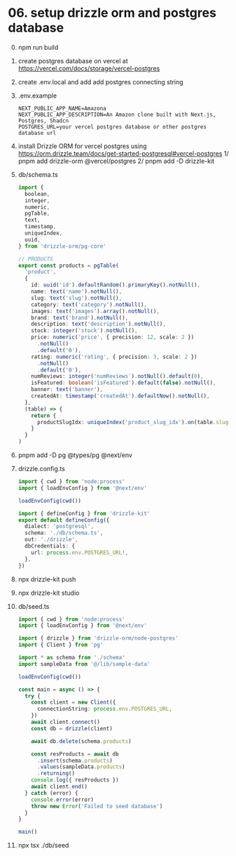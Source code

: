 # 06. setup drizzle orm and postgres database

0. npm run build

1. create postgres database on vercel at https://vercel.com/docs/storage/vercel-postgres
2. create .env.local and add add postgres connecting string
3. .env.example

   ```env
   NEXT_PUBLIC_APP_NAME=Amazona
   NEXT_PUBLIC_APP_DESCRIPTION=An Amazon clone built with Next.js, Postgres, Shadcn
   POSTGRES_URL=your vercel postgres database or other postgres database url
   ```

4. install Drizzle ORM for vercel postgres using https://orm.drizzle.team/docs/get-started-postgresql#vercel-postgres
   1/ pnpm add drizzle-orm @vercel/postgres
   2/ pnpm add -D drizzle-kit
5. db/schema.ts

   ```ts
   import {
     boolean,
     integer,
     numeric,
     pgTable,
     text,
     timestamp,
     uniqueIndex,
     uuid,
   } from 'drizzle-orm/pg-core'

   // PRODUCTS
   export const products = pgTable(
     'product',
     {
       id: uuid('id').defaultRandom().primaryKey().notNull(),
       name: text('name').notNull(),
       slug: text('slug').notNull(),
       category: text('category').notNull(),
       images: text('images').array().notNull(),
       brand: text('brand').notNull(),
       description: text('description').notNull(),
       stock: integer('stock').notNull(),
       price: numeric('price', { precision: 12, scale: 2 })
         .notNull()
         .default('0'),
       rating: numeric('rating', { precision: 3, scale: 2 })
         .notNull()
         .default('0'),
       numReviews: integer('numReviews').notNull().default(0),
       isFeatured: boolean('isFeatured').default(false).notNull(),
       banner: text('banner'),
       createdAt: timestamp('createdAt').defaultNow().notNull(),
     },
     (table) => {
       return {
         productSlugIdx: uniqueIndex('product_slug_idx').on(table.slug),
       }
     }
   )
   ```

6. pnpm add -D pg @types/pg @next/env
7. drizzle.config.ts

   ```ts
   import { cwd } from 'node:process'
   import { loadEnvConfig } from '@next/env'

   loadEnvConfig(cwd())

   import { defineConfig } from 'drizzle-kit'
   export default defineConfig({
     dialect: 'postgresql',
     schema: './db/schema.ts',
     out: './drizzle',
     dbCredentials: {
       url: process.env.POSTGRES_URL!,
     },
   })
   ```

8. npx drizzle-kit push
9. npx drizzle-kit studio
10. db/seed.ts

    ```ts
    import { cwd } from 'node:process'
    import { loadEnvConfig } from '@next/env'

    import { drizzle } from 'drizzle-orm/node-postgres'
    import { Client } from 'pg'

    import * as schema from './schema'
    import sampleData from '@/lib/sample-data'

    loadEnvConfig(cwd())

    const main = async () => {
      try {
        const client = new Client({
          connectionString: process.env.POSTGRES_URL,
        })
        await client.connect()
        const db = drizzle(client)

        await db.delete(schema.products)

        const resProducts = await db
          .insert(schema.products)
          .values(sampleData.products)
          .returning()
        console.log({ resProducts })
        await client.end()
      } catch (error) {
        console.error(error)
        throw new Error('Failed to seed database')
      }
    }

    main()
    ```

11. npx tsx ./db/seed
